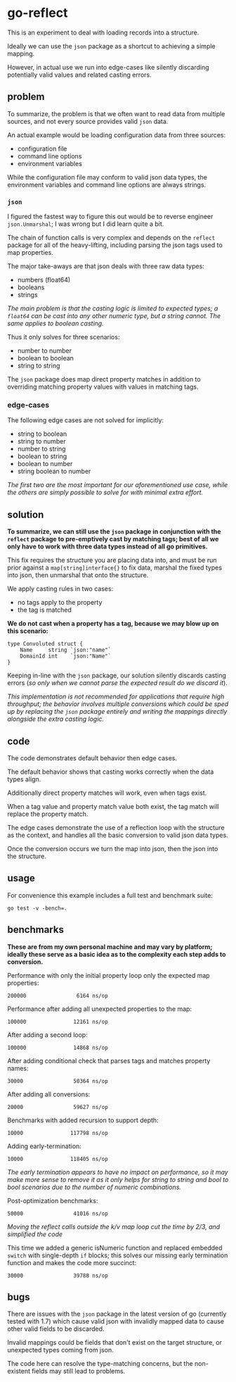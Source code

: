 
# go-reflect

This is an experiment to deal with loading records into a structure.

Ideally we can use the `json` package as a shortcut to achieving a simple mapping.

However, in actual use we run into edge-cases like silently discarding potentially valid values and related casting errors.


## problem

To summarize, the problem is that we often want to read data from multiple sources, and not every source provides valid `json` data.

An actual example would be loading configuration data from three sources:

- configuration file
- command line options
- environment variables

While the configuration file may conform to valid json data types, the environment variables and command line options are always strings.


### `json`

I figured the fastest way to figure this out would be to reverse engineer `json.Unmarshal`; I was wrong but I did learn quite a bit.

The chain of function calls is very complex and depends on the `reflect` package for all of the heavy-lifting, including parsing the json tags used to map properties.

The major take-aways are that json deals with three raw data types:

- numbers (float64)
- booleans
- strings

_The main problem is that the casting logic is limited to expected types; a `float64` can be cast into any other numeric type, but a string cannot.  The same applies to boolean casting._

Thus it only solves for three scenarios:

- number to number
- boolean to boolean
- string to string

The `json` package does map direct property matches in addition to overriding matching property values with values in matching tags.


### edge-cases

The following edge cases are not solved for implicitly:

- string to boolean
- string to number
- number to string
- boolean to string
- boolean to number
- string boolean to number

_The first two are the most important for our aforementioned use case, while the others are simply possible to solve for with minimal extra effort._


## solution

**To summarize, we can still use the `json` package in conjunction with the `reflect` package to pre-emptively cast by matching tags; best of all we only have to work with three data types instead of all go primitives.**

This fix requires the structure you are placing data into, and must be run prior against a `map[string]interface{}` to fix data, marshal the fixed types into json, then unmarshal that onto the structure.

We apply casting rules in two cases:

- no tags apply to the property
- the tag is matched

**We do not cast when a property has a tag, because we may blow up on this scenario:**

	type Convoluted struct {
		Name     string `json:"name"`
		DomainId int    `json:"Name"`
	}

Keeping in-line with the `json` package, our solution silently discards casting errors (_so only when we cannot parse the expected result do we discard it_).

_This implementation is not recommended for applications that require high throughput; the behavior involves multiple conversions which could be sped up by replacing the `json` package entirely and writing the mappings directly alongside the extra casting logic._


## code

The code demonstrates default behavior then edge cases.

The default behavior shows that casting works correctly when the data types align.

Additionally direct property matches will work, even when tags exist.

When a tag value and property match value both exist, the tag match will replace the property match.

The edge cases demonstrate the use of a reflection loop with the structure as the context, and handles all the basic conversion to valid json data types.

Once the conversion occurs we turn the map into json, then the json into the structure.


## usage

For convenience this example includes a full test and benchmark suite:

	go test -v -bench=.


## benchmarks

**These are from my own personal machine and may vary by platform; ideally these serve as a basic idea as to the complexity each step adds to conversion.**

Performance with only the initial property loop only the expected map properties:

	200000       	      6164 ns/op

Performance after adding all unexpected properties to the map:

	100000       	     12161 ns/op

After adding a second loop:

	100000       	     14868 ns/op

After adding conditional check that parses tags and matches property names:

	30000       	     50364 ns/op

After adding all conversions:

	20000       	     59627 ns/op

Benchmarks with added recursion to support depth:

	10000       	    117798 ns/op

Adding early-termination:

	10000       	    118405 ns/op

_The early termination appears to have no impact on performance, so it may make more sense to remove it as it only helps for string to string and bool to bool scenarios due to the number of numeric combinations._

Post-optimization benchmarks:

	50000       	     41016 ns/op

_Moving the reflect calls outside the k/v map loop cut the time by 2/3, and simplified the code_

This time we added a generic isNumeric function and replaced embedded `switch` with single-depth `if` blocks; this solves our missing early termination function and makes the code more succinct:

	30000       	     39788 ns/op


## bugs

There are issues with the `json` package in the latest version of go (currently tested with 1.7) which cause valid json with invalidly mapped data to cause other valid fields to be discarded.

Invalid mappings could be fields that don't exist on the target structure, or unexpected types coming from json.

The code here can resolve the type-matching concerns, but the non-existent fields may still lead to problems.
